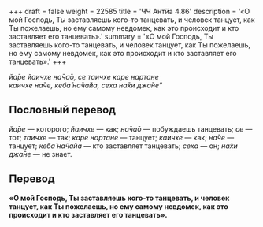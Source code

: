 +++
draft = false
weight = 22585
title = 'ЧЧ Антйа 4.86'
description = '«О мой Господь, Ты заставляешь кого-то танцевать, и человек танцует, как Ты пожелаешь, но ему самому невдомек, как это происходит и кто заставляет его танцевать».'
summary = '«О мой Господь, Ты заставляешь кого-то танцевать, и человек танцует, как Ты пожелаешь, но ему самому невдомек, как это происходит и кто заставляет его танцевать».'
+++

_йа̄ре йаичхе на̄ча̄о, се таичхе каре нартане  
каичхе на̄че, кеба̄ на̄ча̄йа, сеха на̄хи джа̄не”_

## Пословный перевод

_йа̄ре_ — которого; _йаичхе_ — как; _на̄ча̄о_ — побуждаешь танцевать; _се_ — тот; _таичхе_ — так; _каре_ _нартане_ — танцует; _каичхе_ — как; _на̄че_ — танцует; _кеба̄_ _на̄ча̄йа_ — кто заставляет танцевать; _сеха_ — он; _на̄хи_ _джа̄не_ — не знает.

## Перевод

**«О мой Господь, Ты заставляешь кого-то танцевать, и человек танцует, как Ты пожелаешь, но ему самому невдомек, как это происходит и кто заставляет его танцевать».**
